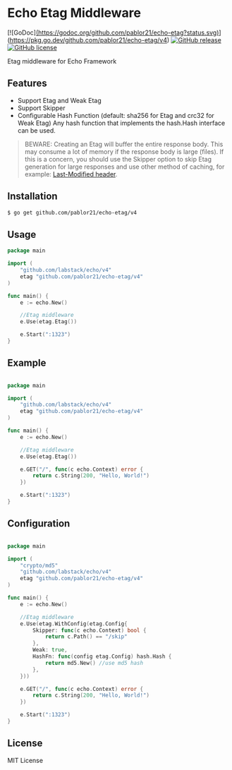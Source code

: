 # Echo Etag Middleware

[![GoDoc][(https://godoc.org/github.com/pablor21/echo-etag?status.svg)](https://godoc.org/github.com/pablor21/echo-etag)](https://pkg.go.dev/github.com/pablor21/echo-etag/v4)
[![GitHub release](https://img.shields.io/github/release/pablor21/echo-etag.svg)](https://img.shields.io/github/release/pablor21/echo-etag.svg)
[![GitHub license](https://img.shields.io/badge/license-MIT-blue.svg)](https://raw.githubusercontent.com/pablor21/echo-etag/master/LICENSE)


Etag middleware for Echo Framework

## Features

- Support Etag and Weak Etag
- Support Skipper
- Configurable Hash Function (default: sha256 for Etag and crc32 for Weak Etag) Any hash function that implements the hash.Hash interface can be used.



> BEWARE: Creating an Etag will buffer the entire response body. This may consume a lot of memory if the response body is large (files). If this is a concern, you should use the Skipper option to skip Etag generation for large responses and use other method of caching, for example: [Last-Modified header](https://developer.mozilla.org/en-US/docs/Web/HTTP/Headers/Last-Modified).



## Installation

```bash
$ go get github.com/pablor21/echo-etag/v4
```

## Usage

```go
package main

import (
    "github.com/labstack/echo/v4"
    etag "github.com/pablor21/echo-etag/v4"
)

func main() {
    e := echo.New()

    //Etag middleware
    e.Use(etag.Etag())

    e.Start(":1323")
}
```

## Example

```go

package main

import (
    "github.com/labstack/echo/v4"
    etag "github.com/pablor21/echo-etag/v4"
)

func main() {
    e := echo.New()

    //Etag middleware
    e.Use(etag.Etag())

    e.GET("/", func(c echo.Context) error {
        return c.String(200, "Hello, World!")
    })

    e.Start(":1323")
}

```

## Configuration

```go

package main

import (
    "crypto/md5"
    "github.com/labstack/echo/v4"
    etag "github.com/pablor21/echo-etag/v4"
)

func main() {
    e := echo.New()

    //Etag middleware
    e.Use(etag.WithConfig(etag.Config{
        Skipper: func(c echo.Context) bool {
            return c.Path() == "/skip"
        },
        Weak: true,
        HashFn: func(config etag.Config) hash.Hash {
            return md5.New() //use md5 hash
		},
    }))

    e.GET("/", func(c echo.Context) error {
        return c.String(200, "Hello, World!")
    })

    e.Start(":1323")
}

```

## License

MIT License
